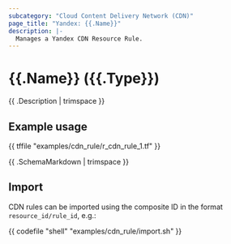 ```yaml
---
subcategory: "Cloud Content Delivery Network (CDN)"
page_title: "Yandex: {{.Name}}"
description: |-
  Manages a Yandex CDN Resource Rule.
---
```


# {{.Name}} ({{.Type}})

{{ .Description | trimspace }}

## Example usage

{{ tffile "examples/cdn_rule/r_cdn_rule_1.tf" }}

{{ .SchemaMarkdown | trimspace }}

## Import

CDN rules can be imported using the composite ID in the format `resource_id/rule_id`, e.g.:

{{ codefile "shell" "examples/cdn_rule/import.sh" }}
